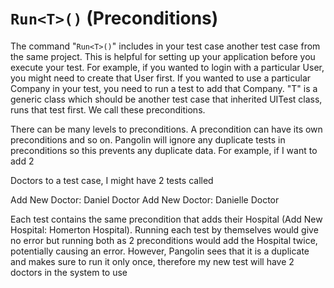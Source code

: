 # `Run<T>()`  (Preconditions)



The command "`Run<T>()`" includes in your test case another test case from the same project. This is helpful for setting up your application before you execute your test. For example, if you wanted to login with a
particular User, you might need to create that User first. If you wanted to use a particular Company in your test, you need to run a test to add that Company. "T" is a generic class which should be another test case that inherited UITest class, runs that test first. We call these preconditions.

There can be many levels to preconditions. A precondition can have its own preconditions and so on. Pangolin will ignore any duplicate tests in preconditions so this prevents any duplicate data. For example, if I want to add 2

Doctors to a test case, I might have 2 tests called

Add New Doctor: Daniel Doctor
Add New Doctor: Danielle Doctor

Each test contains the same precondition that adds their Hospital (Add New Hospital: Homerton Hospital).
Running each test by themselves would give no error but running both as 2 preconditions would add the
Hospital twice, potentially causing an error. However, Pangolin sees that it is a duplicate and makes sure to run it only once, therefore my new test will have 2 doctors in the system to use